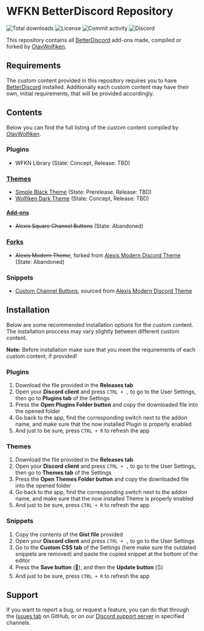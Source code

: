 # WFKN BetterDiscord Repository

![Total downloads](https://img.shields.io/github/downloads/WFKN/BetterDiscord/total) ![License](https://img.shields.io/github/license/WFKN/BetterDiscord) ![Commit activity](https://img.shields.io/github/commit-activity/w/WFKN/BetterDiscord) ![Discord](https://img.shields.io/discord/952631810397995098?label=support%20server&url=https://discord.gg/RYsm9RWv66)

This repository contains all [BetterDiscord](https://betterdiscord.app/) add-ons made, compiled or forked by [OlavWolfiken](https://github.com/OlavWolfiken).

## Requirements

The custom content provided in this repository requires you to have [BetterDiscord](https://betterdiscord.app/) installed. Additionally each custom content may have their own, initial requirements, that will be provided accordingly.

## Contents

Below you can find the full listing of the custom content compiled by [OlavWolfiken](https://github.com/OlavWolfiken).

### Plugins

- WFKN Library (State: Concept, Release: TBD)

### [Themes](https://wfkn.github.io/Repository/Themes)

- [Simple Black Theme](https://wfkn.github.io/Simple%20Black%20Theme/) (State: Prerelease, Release: TBD)
- [Wolfiken Dark Theme](https://wfkn.github.io/Wolfiken%20Dark%20Theme/) (State: Concept, Release: TBD)

#### [Add-ons](https://olavwolfiken.github.io/BetterDiscord/Themes/Add-ons)

- ~~Alexis Square Channel Buttons~~ (State: Abandoned)

### [Forks](https://olavwolfiken.github.io/BetterDiscord/Forks)

- ~~Alexis Modern Theme~~, forked from [Alexis Modern Discord Theme](https://github.com/AlexisJonsson/Alexisjonsson.github.io/tree/master/BetterDiscordAddons/Themes/) (State: Abandoned)

### Snippets

- [Custom Channel Buttons](https://gist.github.com/OlavWolfiken/d864568f88a5662c851550d89c9c523c), sourced from [Alexis Modern Discord Theme](https://alexisjonsson.github.io/BetterDiscordAddons/Themes/modern-discord.theme.source.css)

## Installation

Below are some recommended installation options for the custom content. The installation proccess may vary slightly between different custom content.

**Note:** Before installation make sure that you meet the requirements of each custom content, if provided!

### Plugins

1. Download the file provided in the **Releases tab**
2. Open your **Discord client** and press `CTRL + ,` to go to the User Settings, then go to **Plugins tab** of the Settings
3. Press the **Open Plugins Folder button** and copy the downloaded file into the opened folder
4. Go back to the app, find the corresponding switch next to the addon name, and make sure that the now installed Plugin is properly enabled
5. And just to be sure, press `CTRL + R` to refresh the app

### Themes

1. Download the file provided in the **Releases tab**
2. Open your **Discord client** and press `CTRL + ,` to go to the User Settings, then go to **Themes tab** of the Settings
3. Press the **Open Themes Folder button** and copy the downloaded file into the opened folder
4. Go back to the app, find the corresponding switch next to the addon name, and make sure that the now installed Theme is properly enabled
5. And just to be sure, press `CTRL + R` to refresh the app

### Snippets

1. Copy the contents of the **Gist file** provided
2. Open your **Discord client** and press `CTRL + ,` to go to the User Settings
3. Go to the **Custom CSS tab** of the Settings (here make sure the outdated snippets are removed) and paste the copied snippet at the bottom of the editor
4. Press the **Save button** (💾), and then the **Update button** (🔃)
5. And just to be sure, press `CTRL + R` to refresh the app

## Support

If you want to report a bug, or request a feature, you can do that through the [Issues tab](https://github.com/OlavWolfiken/BetterDiscord/issues/new/choose) on GitHub, or on our [Discord support server](https://discord.gg/RYsm9RWv66) in specified channels.
